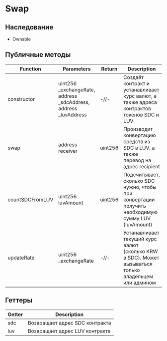 # Swap

## Наследование

+ Ownable

## Публичные методы

|Function|Parameters|Return|Description|
|---|---|---|---|
|constructor|uint256 _exchangeRate, address _sdcAddress, address _luvAddress|-//-|Создаёт контракт и устанавливает курс валют, а также адреса контрактов токенов SDC и LUV|
|swap|address receiver|uint256|Производит конвертацию средств из SDC в LUV, а также перевод на адрес recipient|
|countSDCFromLUV|uint256 luvAmount|uint256|Подсчитывает, сколько SDC нужно, чтобы при конвертации получить необходимую сумму LUV (luvAmount)|
|updateRate|uint256 _exchangeRate|-//-|Устанавливает текущий курс валют (сколько KRW в SDC). Может вызываться только владельцем или админом|

## Геттеры

|Getter|Description|
|---|---|
|sdc|Возвращает адрес SDC контракта|
|luv|Возвращает адрес LUV контракта|
